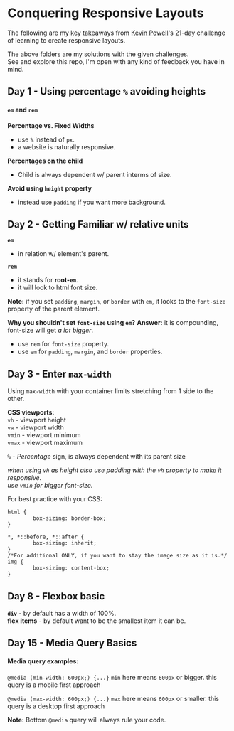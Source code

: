 # Conquering Responsive Layouts

The following are my key takeaways from [Kevin Powell](https://www.kevinpowell.co/)'s 21-day challenge of learning to create responsive layouts.

The above folders are my solutions with the given challenges. \
See and explore this repo, I'm open with any kind of feedback you have in mind.

## Day 1 - Using percentage `%` avoiding heights

#### `em` and `rem`

**Percentage vs. Fixed Widths**

- use `%` instead of `px`.
- a website is naturally responsive.

**Percentages on the child**

- Child is always dependent w/ parent interms of size.

**Avoid using `height` property**

- instead use `padding` if you want more background.

## Day 2 - Getting Familiar w/ relative units

**`em`**

- in relation w/ element's parent.

**`rem`**

- it stands for **root-`em`**.
- it will look to html font size.

**Note:** if you set `padding`, `margin`, or `border` with `em`, it looks to the `font-size` property of the parent element.

**Why you shouldn't set `font-size` using `em`?**
**Answer:** it is compounding, font-size will get _a lot bigger_.

- use `rem` for `font-size` property.
- use `em` for `padding`, `margin`, and `border` properties.

## Day 3 - Enter `max-width`

Using `max-width` with your container limits stretching from 1 side to the other.

**CSS viewports:** \
`vh` - viewport height \
`vw` - viewport width \
`vmin` - viewport minimum \
`vmax` - viewport maximum

`%` - _Percentage_ sign, is always dependent with its parent size

_when using `vh` as height also use padding with the `vh` property to make it responsive._ \
_use `vmin` for bigger font-size._

For best practice with your CSS:

```
html {
        box-sizing: border-box;
}

*, *::before, *::after {
        box-sizing: inherit;
}
/*For additional ONLY, if you want to stay the image size as it is.*/
img {
        box-sizing: content-box;
}
```

## Day 8 - Flexbox basic

**`div`** - by default has a width of 100%. \
**flex items** - by default want to be the smallest item it can be.

## Day 15 - Media Query Basics

#### Media query examples:

`@media (min-width: 600px;) {...}`
`min` here means `600px` or bigger.
this query is a mobile first approach

`@media (max-width: 600px;) {...}`
`max` here means `600px` or smaller.
this query is a desktop first approach

**Note:** Bottom `@media` query will always rule your code.
